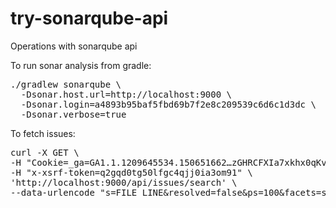 # try-sonarqube-api
Operations with sonarqube api

To run sonar analysis from gradle:
<pre>
./gradlew sonarqube \
  -Dsonar.host.url=http://localhost:9000 \
  -Dsonar.login=a4893b95baf5fbd69b7f2e8c209539c6d6c1d3dc \
  -Dsonar.verbose=true
</pre>

To fetch issues:
<pre>
curl -X GET \
-H "Cookie=_ga=GA1.1.1209645534.150651662…zGHRCFXIa7xkhx0qKvCaiNEfNhyaU" \
-H "x-xsrf-token=q2gqd0tg50lfgc4qjj0ia3om91" \
'http://localhost:9000/api/issues/search' \
--data-urlencode "s=FILE_LINE&resolved=false&ps=100&facets=severities,types&additionalFields=_all'"
</pre>
